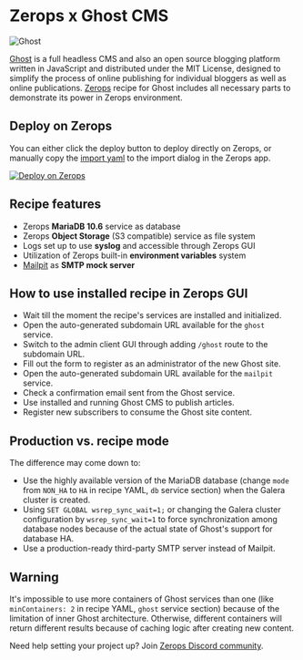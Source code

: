 # Zerops x Ghost CMS

![Ghost](https://github.com/zeropsio/recipe-shared-assets/blob/main/covers/cover-ghost.png)

[Ghost](https://github.com/TryGhost/Ghost) is a full headless CMS and also an open source blogging platform written in JavaScript and distributed under the MIT License, designed to simplify the process of online publishing for individual bloggers as well as online publications. [Zerops](https://zerops.io) recipe for Ghost includes all necessary parts to demonstrate its power in Zerops environment.

## Deploy on Zerops

You can either click the deploy button to deploy directly on Zerops, or manually copy the [import yaml](https://github.com/zeropsio/recipe-ghost/blob/main/zerops-project-import.yml) to the import dialog in the Zerops app.

[![Deploy on Zerops](https://github.com/zeropsio/recipe-shared-assets/blob/main/deploy-button/green/deploy-button.svg)](https://app.zerops.io/recipe/ghost)

## Recipe features

- Zerops **MariaDB 10.6** service as database
- Zerops **Object Storage** (S3 compatible) service as file system
- Logs set up to use **syslog** and accessible through Zerops GUI
- Utilization of Zerops built-in **environment variables** system
- [Mailpit](https://github.com/axllent/mailpit) as **SMTP mock server**

## How to use installed recipe in Zerops GUI

- Wait till the moment the recipe's services are installed and initialized.
- Open the auto-generated subdomain URL available for the `ghost` service.
- Switch to the admin client GUI through adding `/ghost` route to the subdomain URL.
- Fill out the form to register as an administrator of the new Ghost site.
- Open the auto-generated subdomain URL available for the `mailpit` service.
- Check a confirmation email sent from the Ghost service.
- Use installed and running Ghost CMS to publish articles.
- Register new subscribers to consume the Ghost site content.

## Production vs. recipe mode

The difference may come down to:

- Use the highly available version of the MariaDB database (change `mode` from `NON_HA` to `HA` in recipe YAML, `db` service section) when the Galera cluster is created.
- Using `SET GLOBAL wsrep_sync_wait=1;` or changing the Galera cluster configuration by `wsrep_sync_wait=1` to force synchronization among database nodes because of the actual state of Ghost's support for database HA.
- Use a production-ready third-party SMTP server instead of Mailpit.

## Warning

It's impossible to use more containers of Ghost services than one (like `minContainers: 2` in recipe YAML, `ghost` service section) because of the limitation of inner Ghost architecture. Otherwise, different containers will return different results because of caching logic after creating new content.

Need help setting your project up? Join [Zerops Discord community](https://discord.com/invite/WDvCZ54).
